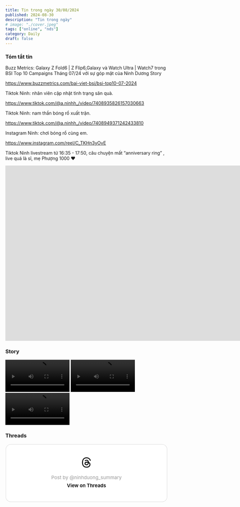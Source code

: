```yaml
---
title: Tin trong ngày 30/08/2024
published: 2024-08-30
description: "Tin trong ngày"
# image: "./cover.jpeg"
tags: ["online", "nds"]
category: Daily
draft: false
---
```


### Tóm tắt tin 

Buzz Metrics: Galaxy Z Fold6 | Z Flip6,Galaxy và Watch Ultra | Watch7 trong BSI Top 10 Campaigns Tháng 07/24 với sự góp mặt của Ninh Dương Story 

https://www.buzzmetrics.com/bai-viet-bsi/bsi-top10-07-2024


Tiktok Ninh: nhân viên cập nhật tình trạng săn quà. 

https://www.tiktok.com/@a.ninhh_/video/7408935826157030663

Tiktok Ninh: nam thần bóng rổ xuất trận.

https://www.tiktok.com/@a.ninhh_/video/7408949371242433810

Instagram Ninh: chơi bóng rổ cùng em.

https://www.instagram.com/reel/C_TKHn3yOvE 

Tiktok Ninh livestream từ 16:35 - 17:50, câu chuyện mất “anniversary ring” , live quá là sĩ, mẹ Phượng 1000 ❤️


<iframe width="1600" height="546" src="https://www.youtube.com/embed/p4Qt-O3MY7w" title="LIVESTREAM 30/8/2024 NINH ANH BÙI" frameborder="0" allow="accelerometer; autoplay; clipboard-write; encrypted-media; gyroscope; picture-in-picture; web-share" referrerpolicy="strict-origin-when-cross-origin" allowfullscreen></iframe>


### Story 

<video width="200" controls>
  <source type="video/mp4" src="https://github.com/user-attachments/assets/a8c53144-bb27-4891-ab0f-0e98e0d9841b" >
</video>

<video width="200" controls>
  <source type="video/mp4" src="https://github.com/user-attachments/assets/449efd32-5867-4ff1-b39d-edf4cdb0521b" >
</video>

<video width="200" controls>
  <source type="video/mp4" src="https://github.com/user-attachments/assets/e0b19106-cab0-489a-a606-b4d42b03bce4" >
</video>


### Threads 


<blockquote class="text-post-media" data-text-post-permalink="https://www.threads.net/@ninhduong_summary/post/C_TNDMAyq2v" data-text-post-version="0" id="ig-tp-C_TNDMAyq2v" style=" background:#FFF; border-width: 1px; border-style: solid; border-color: #00000026; border-radius: 16px; max-width:540px; margin: 1px; min-width:270px; padding:0; width:99.375%; width:-webkit-calc(100% - 2px); width:calc(100% - 2px);"> <a href="https://www.threads.net/@ninhduong_summary/post/C_TNDMAyq2v" style=" background:#FFFFFF; line-height:0; padding:0 0; text-align:center; text-decoration:none; width:100%; font-family: -apple-system, BlinkMacSystemFont, sans-serif;" target="_blank"> <div style=" padding: 40px; display: flex; flex-direction: column; align-items: center;"><div style=" display:block; height:32px; width:32px; padding-bottom:20px;"> <svg aria-label="Threads" height="32px" role="img" viewBox="0 0 192 192" width="32px" xmlns="http://www.w3.org/2000/svg"> <path d="M141.537 88.9883C140.71 88.5919 139.87 88.2104 139.019 87.8451C137.537 60.5382 122.616 44.905 97.5619 44.745C97.4484 44.7443 97.3355 44.7443 97.222 44.7443C82.2364 44.7443 69.7731 51.1409 62.102 62.7807L75.881 72.2328C81.6116 63.5383 90.6052 61.6848 97.2286 61.6848C97.3051 61.6848 97.3819 61.6848 97.4576 61.6855C105.707 61.7381 111.932 64.1366 115.961 68.814C118.893 72.2193 120.854 76.925 121.825 82.8638C114.511 81.6207 106.601 81.2385 98.145 81.7233C74.3247 83.0954 59.0111 96.9879 60.0396 116.292C60.5615 126.084 65.4397 134.508 73.775 140.011C80.8224 144.663 89.899 146.938 99.3323 146.423C111.79 145.74 121.563 140.987 128.381 132.296C133.559 125.696 136.834 117.143 138.28 106.366C144.217 109.949 148.617 114.664 151.047 120.332C155.179 129.967 155.42 145.8 142.501 158.708C131.182 170.016 117.576 174.908 97.0135 175.059C74.2042 174.89 56.9538 167.575 45.7381 153.317C35.2355 139.966 29.8077 120.682 29.6052 96C29.8077 71.3178 35.2355 52.0336 45.7381 38.6827C56.9538 24.4249 74.2039 17.11 97.0132 16.9405C119.988 17.1113 137.539 24.4614 149.184 38.788C154.894 45.8136 159.199 54.6488 162.037 64.9503L178.184 60.6422C174.744 47.9622 169.331 37.0357 161.965 27.974C147.036 9.60668 125.202 0.195148 97.0695 0H96.9569C68.8816 0.19447 47.2921 9.6418 32.7883 28.0793C19.8819 44.4864 13.2244 67.3157 13.0007 95.9325L13 96L13.0007 96.0675C13.2244 124.684 19.8819 147.514 32.7883 163.921C47.2921 182.358 68.8816 191.806 96.9569 192H97.0695C122.03 191.827 139.624 185.292 154.118 170.811C173.081 151.866 172.51 128.119 166.26 113.541C161.776 103.087 153.227 94.5962 141.537 88.9883ZM98.4405 129.507C88.0005 130.095 77.1544 125.409 76.6196 115.372C76.2232 107.93 81.9158 99.626 99.0812 98.6368C101.047 98.5234 102.976 98.468 104.871 98.468C111.106 98.468 116.939 99.0737 122.242 100.233C120.264 124.935 108.662 128.946 98.4405 129.507Z" /></svg></div> <div style=" font-size: 15px; line-height: 21px; color: #999999; font-weight: 400; padding-bottom: 4px; "> Post by @ninhduong_summary</div> <div style=" font-size: 15px; line-height: 21px; color: #000000; font-weight: 600; "> View on Threads</div></div></a></blockquote>
<script async src="https://www.threads.net/embed.js"></script>